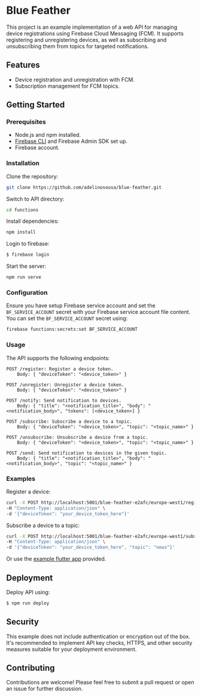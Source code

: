 # Blue Feather

This project is an example implementation of a web API for managing device registrations using Firebase Cloud Messaging (FCM). It supports registering and unregistering devices, as well as subscribing and unsubscribing them from topics for targeted notifications.

## Features

- Device registration and unregistration with FCM.
- Subscription management for FCM topics.

## Getting Started

### Prerequisites

- Node.js and npm installed.
- [Firebase CLI](https://www.npmjs.com/package/firebase-tools) and Firebase Admin SDK set up.
- Firebase account.

### Installation

Clone the repository:

```bash
git clone https://github.com/adelinosousa/blue-feather.git
```

Switch to API directory:

```bash
cd functions
```

Install dependencies:

```bash
npm install
```

Login to firebase:
```bash
$ firebase login
```

Start the server:

```bash
npm run serve
```

### Configuration

Ensure you have setup Firebase service account and set the `BF_SERVICE_ACCOUNT` secret with your Firebase service account file content.
You can set the `BF_SERVICE_ACCOUNT` secret using:

```bash
firebase functions:secrets:set BF_SERVICE_ACCOUNT
```

### Usage

The API supports the following endpoints:

    POST /register: Register a device token.
        Body: { "deviceToken": "<device_token>" }

    POST /unregister: Unregister a device token.
        Body: { "deviceToken": "<device_token>" }

    POST /notify: Send notification to devices.
        Body: { "title": "<notification_title>", "body": "<notification_body>", "tokens": [<device_token>] }

    POST /subscribe: Subscribe a device to a topic.
        Body: { "deviceToken": "<device_token>", "topic": "<topic_name>" }

    POST /unsubscribe: Unsubscribe a device from a topic.
        Body: { "deviceToken": "<device_token>", "topic": "<topic_name>" }

    POST /send: Send notification to devices in the given topic.
        Body: { "title": "<notification_title>", "body": "<notification_body>", "topic": "<topic_name>" }

### Examples

Register a device:

```bash
curl -X POST http://localhost:5001/blue-feather-e2afc/europe-west1/register \
-H "Content-Type: application/json" \
-d '{"deviceToken": "your_device_token_here"}'
```

Subscribe a device to a topic:

```bash
curl -X POST http://localhost:5001/blue-feather-e2afc/europe-west1/subscribe\
-H "Content-Type: application/json" \
-d '{"deviceToken": "your_device_token_here", "topic": "news"}'
```

Or use the [example flutter app](https://github.com/adelinosousa/blue-feather/tree/main/app) provided.

## Deployment

Deploy API using:

```bash
$ npm run deploy
```

## Security

This example does not include authentication or encryption out of the box. It's recommended to implement API key checks, HTTPS, and other security measures suitable for your deployment environment.

## Contributing

Contributions are welcome! Please feel free to submit a pull request or open an issue for further discussion.